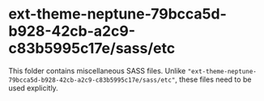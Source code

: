 # ext-theme-neptune-79bcca5d-b928-42cb-a2c9-c83b5995c17e/sass/etc

This folder contains miscellaneous SASS files. Unlike `"ext-theme-neptune-79bcca5d-b928-42cb-a2c9-c83b5995c17e/sass/etc"`, these files
need to be used explicitly.
